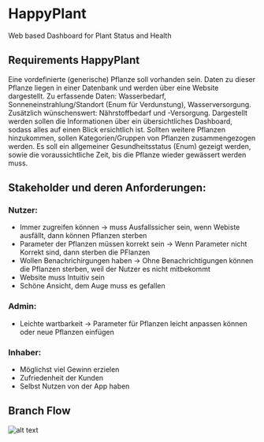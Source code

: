 # HappyPlant
Web based Dashboard for Plant Status and Health 

## Requirements HappyPlant

Eine vordefinierte (generische) Pflanze soll vorhanden sein. 
Daten zu dieser Pflanze liegen in einer Datenbank und werden über eine Website dargestellt.
Zu erfassende Daten: Wasserbedarf, Sonneneinstrahlung/Standort (Enum für Verdunstung), Wasserversorgung. Zusätzlich wünschenswert: Nährstoffbedarf und -Versorgung.
Dargestellt werden sollen die Informationen über ein übersichtliches Dashboard, sodass alles auf einen Blick ersichtlich ist. Sollten weitere Pflanzen hinzukommen, sollen Kategorien/Gruppen von Pflanzen zusammengezogen werden. Es soll ein allgemeiner Gesundheitsstatus (Enum) gezeigt werden, sowie die voraussichtliche Zeit, bis die Pflanze wieder gewässert werden muss.

## Stakeholder und deren Anforderungen: 

### Nutzer:
- Immer zugreifen können
-> muss Ausfallssicher sein, wenn Webiste ausfällt, dann können Pflanzen sterben 
- Parameter der Pflanzen müssen korrekt sein 
-> Wenn Parameter nicht Korrekt sind, dann sterben die PFlanzen
- Wollen Benachrichirgungen haben
-> Ohne Benachrichtigungen können die Pflanzen sterben, weil der Nutzer es nicht mitbekommt
- Website muss Intuitiv sein
- Schöne Ansicht, dem Auge muss es gefallen
### Admin: 
- Leichte wartbarkeit
-> Parameter für Pflanzen leicht anpassen können oder neue Pflanzen einfügen 
### Inhaber: 
- Möglichst viel Gewinn erzielen 
- Zufriedenheit der Kunden
- Selbst Nutzen von der App haben 

## Branch Flow
![alt text](https://github.com/Maffotter/HappyPlant/blob/main/Documentation/BranchFlow.png "Branch FLow")
